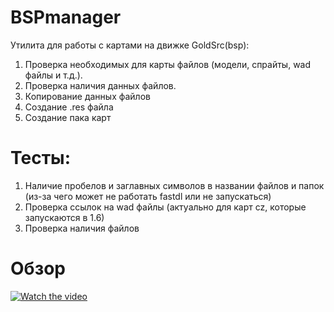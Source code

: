 # BSPmanager
Утилита для работы с картами на движке GoldSrc(bsp):
1. Проверка необходимых для карты файлов (модели, спрайты, wad файлы и т.д.).
2. Проверка наличия данных файлов.
3. Копирование данных файлов
4. Создание .res файла
5. Создание пака карт

# Тесты:
1. Наличие пробелов и заглавных символов в названии файлов и папок (из-за чего может не работать fastdl или не запускаться)
2. Проверка ссылок на wad файлы (актуально для карт cz, которые запускаются в 1.6)
3. Проверка наличия файлов 

# Обзор
[![Watch the video](https://img.youtube.com/vi/3vGnYs05mKE/maxresdefault.jpg)](https://youtu.be/3vGnYs05mKE)